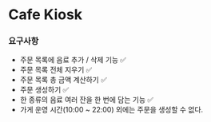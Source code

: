 # Cafe Kiosk
### 요구사항
- 주문 목록에 음료 추가 / 삭제 기능 ✅
- 주문 목록 전체 지우기 ✅
- 주문 목록 총 금액 계산하기 ✅
- 주문 생성하기 ✅
- 한 종류의 음료 여러 잔을 한 번에 담는 기능 ✅
- 가게 운영 시간(10:00 ~ 22:00) 외에는 주문을 생성할 수 없다.
